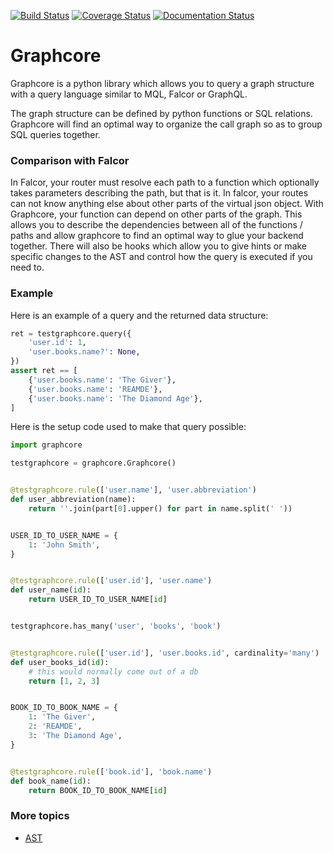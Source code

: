 [![Build Status](https://travis-ci.org/dwiel/graphcore.svg?branch=master)](https://travis-ci.org/dwiel/graphcore) [![Coverage Status](https://coveralls.io/repos/dwiel/graphcore/badge.svg?branch=master&service=github)](https://coveralls.io/github/dwiel/graphcore?branch=master) [![Documentation Status](https://readthedocs.org/projects/graphcore/badge/?version=latest)](http://graphcore.readthedocs.org/en/latest/?badge=latest)

# Graphcore

Graphcore is a python library which allows you to query a graph structure with
a query language similar to MQL, Falcor or GraphQL.

The graph structure can be defined by python functions or SQL relations.
Graphcore will find an optimal way to organize the call graph so as to group
SQL queries together.

### Comparison with Falcor

In Falcor, your router must resolve each path to a function which optionally
takes parameters describing the path, but that is it.  In falcor, your routes
can not know anything else about other parts of the virtual json object.  With
Graphcore, your function can depend on other parts of the graph.  This allows
you to describe the dependencies between all of the functions / paths and allow
graphcore to find an optimal way to glue your backend together.  There will
also be hooks which allow you to give hints or make specific changes to the AST
and control how the query is executed if you need to.

### Example

Here is an example of a query and the returned data structure:

```python
ret = testgraphcore.query({
    'user.id': 1,
    'user.books.name?': None,
})
assert ret == [
    {'user.books.name': 'The Giver'},
    {'user.books.name': 'REAMDE'},
    {'user.books.name': 'The Diamond Age'},
]
```

Here is the setup code used to make that query possible:

```python
import graphcore

testgraphcore = graphcore.Graphcore()


@testgraphcore.rule(['user.name'], 'user.abbreviation')
def user_abbreviation(name):
    return ''.join(part[0].upper() for part in name.split(' '))


USER_ID_TO_USER_NAME = {
    1: 'John Smith',
}


@testgraphcore.rule(['user.id'], 'user.name')
def user_name(id):
    return USER_ID_TO_USER_NAME[id]


testgraphcore.has_many('user', 'books', 'book')


@testgraphcore.rule(['user.id'], 'user.books.id', cardinality='many')
def user_books_id(id):
    # this would normally come out of a db
    return [1, 2, 3]


BOOK_ID_TO_BOOK_NAME = {
    1: 'The Giver',
    2: 'REAMDE',
    3: 'The Diamond Age',
}


@testgraphcore.rule(['book.id'], 'book.name')
def book_name(id):
    return BOOK_ID_TO_BOOK_NAME[id]

```

### More topics

- [AST](docs/ast.md)
